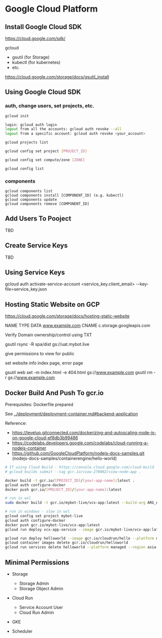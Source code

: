 # Google Cloud Platform

## Install Google Cloud SDK

https://cloud.google.com/sdk/

gcloud
- gsutil (for Storage)
- kubectl (for kubernetes)
- etc.

https://cloud.google.com/storage/docs/gsutil_install

## Using Google Cloud SDK

### auth, change users, set projects, etc.

```bash
gcloud init

login: gcloud auth login
logout from all the accounts: gcloud auth revoke --all
logout from a specific account: gcloud auth revoke <your_account>

gcloud projects list

gcloud config set project [PROJECT_ID]

gcloud config set compute/zone [ZONE]

gcloud config list
```

### components

```
gcloud components list
gcloud components install [COMPONENT_ID] (e.g. kubectl)
gcloud components update
gcloud components remove [COMPONENT_ID]
```

## Add Users To Pooject

TBD

## Create Service Keys

TBD


## Using Service Keys

gcloud auth activate-service-account <service_key.client_email> --key-file=service_key.json



## Hosting Static Website on GCP

https://cloud.google.com/storage/docs/hosting-static-website

NAME                  TYPE     DATA
www.example.com       CNAME    c.storage.googleapis.com


Verify Domain ownership/control using TXT

gsutil rsync -R spa/dist gs://uat.mybot.live

give permissions to view for public

set website info index page, error page

gsutil web set -m index.html -e 404.html gs://www.example.com
gsutil rm -r gs://www.example.com


## Docker Build And Push To gcr.io

Prerequisites: Dockerfile prepared

See [../deployment/deployment-container.md#backend-application](../deployment/deployment-container.md#backend-application)

Reference:
- https://levelup.gitconnected.com/dockerizing-and-autoscaling-node-js-on-google-cloud-ef8db3b99486
- https://codelabs.developers.google.com/codelabs/cloud-running-a-nodejs-container
- https://github.com/GoogleCloudPlatform/nodejs-docs-samples.git (nodejs-docs-samples/containerengine/hello-world)

```bash
# If using Cloud Build - https://console.cloud.google.com/cloud-build
# gcloud builds submit --tag gcr.io/viow-270002/viow-node-app .

docker build -t gcr.io/[PROJECT_ID]/[your-app-name]:latest .
gcloud auth configure-docker
docker push gcr.io/[PROJECT_ID]/[your-app-name]:latest
```

```bash
# run in wsl
sudo docker build -t gcr.io/mybot-live/vcx-app:latest --build-arg ARG_API_PORT=8080 .

# run in windows - slow in wsl
gcloud config set project mybot-live
gcloud auth configure-docker
docker push gcr.io/mybot-live/vcx-app:latest
gcloud run deploy vcx-app-service --image gcr.io/mybot-live/vcx-app:latest --platform managed --region asia-east1 --allow-unauthenticated

gcloud run deploy helloworld --image gcr.io/cloudrun/hello --platform managed --region asia-east1 --allow-unauthenticated --port=3000
gcloud container images delete gcr.io/cloudrun/helloworld
gcloud run services delete helloworld --platform managed --region asia-east1
```

## Minimal Permissions

- Storage
  - Storage Admin
  - Storage Object Admin

- Cloud Run
  - Service Account User
  - Cloud Run Admin

- <WIP> GKE
- <WIP> Scheduler
